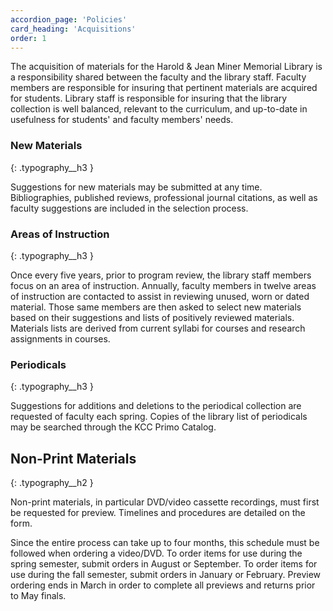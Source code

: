 ```yaml
---
accordion_page: 'Policies'
card_heading: 'Acquisitions'
order: 1
---
```


The acquisition of materials for the Harold & Jean Miner Memorial Library is a responsibility shared between the faculty and the library staff. Faculty members are responsible for insuring that pertinent materials are acquired for students. Library staff is responsible for insuring that the library collection is well balanced, relevant to the curriculum, and up-to-date in usefulness for students' and faculty members' needs.

### New Materials
{: .typography__h3 }

Suggestions for new materials may be submitted at any time. Bibliographies, published reviews, professional journal citations, as well as faculty suggestions are included in the selection process. 

 <div class="mb-4" id="form_button_7e6d35d3a6f360bde3c36cb71ef0975c"></div><script type="text/javascript" src="https://kcc.libwizard.com/embed_button.php?id=7e6d35d3a6f360bde3c36cb71ef0975c&noheader=0&type=button&open-button-text=Request%20Book%20for%20Purchase&open-button-color=%23003768&text-color=%23ffffff" crossorigin="anonymous"></script>

### Areas of Instruction
{: .typography__h3 }

Once every five years, prior to program review, the library staff members focus on an area of instruction.  Annually, faculty members in twelve areas of instruction are contacted to assist in reviewing unused, worn or dated material. Those same members are then asked to select new materials based on their suggestions and lists of positively reviewed materials. Materials lists are derived from current syllabi for courses and research assignments in courses.

### Periodicals
{: .typography__h3 }

Suggestions for additions and deletions to the periodical collection are requested of faculty each spring. Copies of the library list of periodicals may be searched through the KCC Primo Catalog.

## Non-Print Materials
{: .typography__h2 }

Non-print materials, in particular DVD/video cassette recordings, must first be requested for preview. Timelines and procedures are detailed on the form. 

<div class="mb-3" id="form_button_a37341e0118d28a2be7a533beacbdcf6"></div><script type="text/javascript" src="https://kcc.libwizard.com/embed_button.php?id=a37341e0118d28a2be7a533beacbdcf6&noheader=0&type=button&open-button-text=Request%20DVD%20for%20Purchase&open-button-color=%23003768&text-color=%23ffffff" crossorigin="anonymous"></script>

Since the entire process can take up to four months, this schedule must be followed when ordering a video/DVD. To order items for use during the spring semester, submit orders in August or September. To order items for use during the fall semester, submit orders in January or February.  Preview ordering ends in March in order to complete all previews and returns prior to May finals.